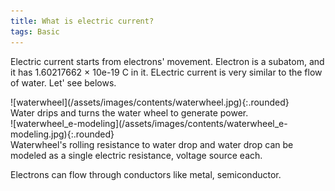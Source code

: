 ```yaml
---
title: What is electric current?
tags: Basic
---
```


Electric current starts from electrons' movement. Electron is a subatom, and it has 1.60217662 × 10e-19 C in it. ELectric current is very similar to the flow of water. Let' see belows.

<div class="grid-container">
  <div class="grid grid--p-3">
    <div class="cell cell--6">
      ![waterwheel](/assets/images/contents/waterwheel.jpg){:.rounded}
    </div>
    <div class="cell cell--6">
      <div>Water drips and turns the water wheel to generate power.</div>
    </div>
    <div class="cell cell--6">
      ![waterwheel_e-modeling](/assets/images/contents/waterwheel_e-modeling.jpg){:.rounded}
    </div>
    <div class="cell cell--6">
      <div>Waterwheel's rolling resistance to water drop and water drop can be modeled as a single electric resistance, voltage source each. 
      </div>
    </div>
  </div>
</div>

Electrons can flow through conductors like metal, semiconductor. 